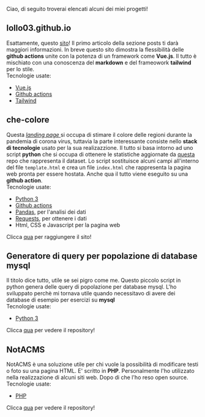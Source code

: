 Ciao, di seguito troverai elencati alcuni dei miei progetti!

## lollo03.github.io

Esattamente, questo [sito](https://lollo03.github.io)! Il primo articolo della sezione posts ti darà maggiori informazioni. In breve questo sito dimostra la flessibilità delle **github actions** unite con la potenza di un framework come **Vue.js**. Il tutto è mischiato con una conoscenza del **markdown** e del frameowork **tailwind** per lo stile.\
Tecnologie usate:

- [Vue.js](https://vuejs.org)
- [Github actions](https://github.com/features/actions)
- [Tailwind](https://tailwindcss.com)

## che-colore

Questa [_landing page_ ](https://lollo03.github.io/che-colore/)si occupa di stimare il colore delle regioni durante la pandemia di corona virus, tuttavia la parte interessante consiste nello **stack di tecnologie** usato per la sua realizazzione.
Il tutto si basa intorno ad uno script **python** che si occupa di ottenere le statistiche aggiornate da [questa](https://github.com/pcm-dpc/COVID-19) repo che rappresenta il dataset. Lo script sostituisce alcuni campi all'interno del file `template.html` e crea un file `index.html` che rappresenta la pagina web pronta per essere hostata. Anche qua il tutto viene eseguito su una **github action**.\
Tecnologie usate:

- [Python 3](https://www.python.org)
- [Github actions](https://github.com/features/actions)
- [Pandas](https://pandas.pydata.org), per l'analisi dei dati
- [Requests](https://docs.python-requests.org/en/latest/), per ottenere i dati
- Html, CSS e Javascript per la pagina web

Clicca [qua](https://lollo03.github.io/che-colore/) per raggiungere il sito!

## Generatore di query per popolazione di database mysql

Il titolo dice tutto, utile se sei pigro come me. Questo piccolo script in python genera delle query di popolazione per database mysql. L'ho sviluppato perchè mi tornava utile quando necessitavo di avere dei database di esempio per esercizi su **mysql**\
Tecnologie usate:

- [Python 3](https://www.python.org)

Clicca [qua](https://github.com/lollo03/generatore-di-query-per-popolazione-di-database-mysql) per vedere il repository!

## NotACMS

NotACMS è una soluzione utile per chi vuole la possibilità di modificare testi o foto su una pagina HTML. E' scritto in **PHP**. Personalmente l'ho utilizzato nella realizzazione di alcuni siti web. Dopo di che l'ho reso open source.\
Tecnologie usate:

- [PHP](https://www.php.net)

Clicca [qua](https://github.com/lollo03/NotACMS) per vedere il repository!
